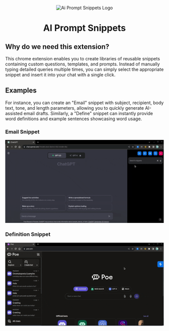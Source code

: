 <p align="center"><img width="128" src="https://ai-prompt-snippets.vercel.app/images/icons/icon.svg" alt="Ai Prompt Snippets Logo"></p>
<h1 align="center">AI Prompt Snippets</h1>


## Why do we need this extension?

This chrome extension enables you to create libraries of reusable snippets containing custom questions, templates, and prompts. Instead of manually typing detailed queries multiple times, you can simply select the appropriate snippet and insert it into your chat with a single click.

## Examples

For instance, you can create an "Email" snippet with subject, recipient, body text, tone, and length parameters, allowing you to quickly generate AI-assisted email drafts. Similarly, a "Define" snippet can instantly provide word definitions and example sentences showcasing word usage.

### Email Snippet
<img src="./apps/docs/public/images/screenshots/showcase-email.gif" alt="Email snippet"/>

### Definition Snippet
<img src="./apps/docs/public/images/screenshots/showcase-definition.gif" alt="Definition snippet"/>